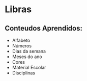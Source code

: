 # Libras

## Conteudos Aprendidos:

- Alfabeto
- Números
- Dias da semana
- Meses do ano
- Cores
- Material Escolar
- Disciplinas
